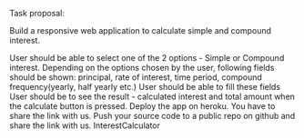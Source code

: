 Task proposal:

Build a responsive web application to calculate simple and compound interest.

User should be able to select one of the 2 options - Simple or Compound interest.
Depending on the options chosen by the user, following fields should be shown: principal, rate of interest, time period, compound frequency(yearly, half yearly etc.)
User should be able to fill these fields
User should be to see the result - calculated interest and total amount when the calculate button is pressed.
Deploy the app on heroku. You have to share the link with us.
Push your source code to a public repo on github and share the link with us.
InterestCalculator
